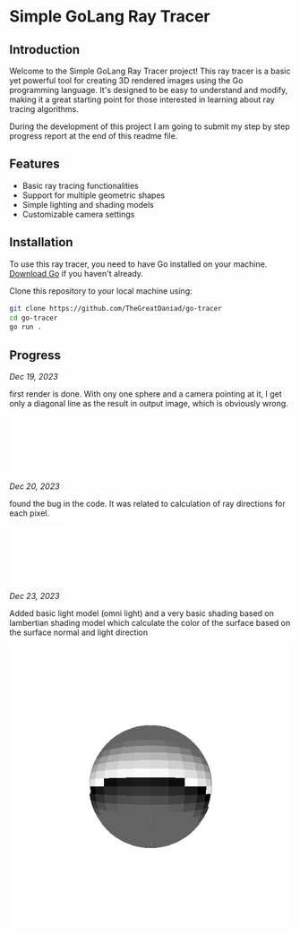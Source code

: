 # Simple GoLang Ray Tracer

## Introduction

Welcome to the Simple GoLang Ray Tracer project! This ray tracer is a basic yet powerful tool for creating 3D rendered images using the Go programming language. It's designed to be easy to understand and modify, making it a great starting point for those interested in learning about ray tracing algorithms.

During the development of this project I am going to submit my step by step progress report at the end of this readme file.

## Features

- Basic ray tracing functionalities
- Support for multiple geometric shapes
- Simple lighting and shading models
- Customizable camera settings

## Installation

To use this ray tracer, you need to have Go installed on your machine. [Download Go](https://golang.org/dl/) if you haven't already.

Clone this repository to your local machine using:

```bash
git clone https://github.com/TheGreatDaniad/go-tracer
cd go-tracer
go run .
```

## Progress

_Dec 19, 2023_

first render is done. With ony one sphere and a camera pointing at it, I get only a diagonal line as the result in output image, which is obviously wrong.

![Alt text](./readme-images//1.png "Optional title")


_Dec 20, 2023_

found the bug in the code. It was related to calculation of ray directions for each pixel.

![Alt text](./readme-images//2.png "Optional title")


_Dec 23, 2023_

Added basic light model (omni light) and a very basic shading based on lambertian shading model
which calculate the color of the surface based on the surface normal and light direction

![Alt text](./readme-images//3.png "Optional title")

